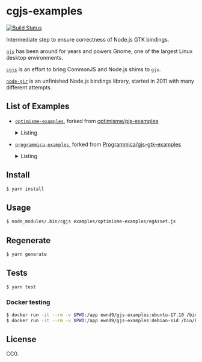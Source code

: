 # cgjs-examples

[![Build Status](https://travis-ci.org/ewnd9/cgjs-examples.svg?branch=master)](https://travis-ci.org/ewnd9/cgjs-examples)

Intermediate step to ensure correctness of Node.js GTK bindings.

[`gjs`](https://gitlab.gnome.org/GNOME/gjs) has been around for years and powers Gnome, one of the largest Linux desktop environments.

[`cgjs`](https://github.com/cgjs/cgjs) is an effort to bring CommonJS and Node.js shims to `gjs`.

[`node-gir`](https://github.com/Place1/node-gir) is an unfinished Node.js bindings library, started in 2011 with many different attempts.

## List of Examples

- [`optimisme-examples`](examples/optimisme-examples), forked from [optimisme/gjs-examples](https://github.com/optimisme/gjs-examples)

  <details><summary>Listing</summary>

    - [`egAsset.js`](examples/optimisme-examples/egAsset.js)

      <details><summary>Screenshot</summary>

        ![egAsset.js0](https://raw.github.com/optimisme/gjs-examples/master/captures/egAsset0.png)

      </details>

    - [`egBorderless.js`](examples/optimisme-examples/egBorderless.js)
    - [`egCairo.js`](examples/optimisme-examples/egCairo.js)

      <details><summary>Screenshot</summary>

        ![egCairo.js0](https://raw.github.com/optimisme/gjs-examples/master/captures/egCairo0.png)

      </details>

    - [`egClutter.js`](examples/optimisme-examples/egClutter.js)

      <details><summary>Screenshot</summary>

        ![egClutter.js0](https://raw.github.com/optimisme/gjs-examples/master/captures/egClutter0.png)

      </details>

    - [`egCss.js`](examples/optimisme-examples/egCss.js)

      <details><summary>Screenshot</summary>

        ![egCss.js0](https://raw.github.com/optimisme/gjs-examples/master/captures/egCss0.png)

      </details>

    - [`egDialog.js`](examples/optimisme-examples/egDialog.js)

      <details><summary>Screenshot</summary>

        ![egDialog.js0](https://raw.github.com/optimisme/gjs-examples/master/captures/egDialog0.png)
        ![egDialog.js1](https://raw.github.com/optimisme/gjs-examples/master/captures/egDialog1.png)
        ![egDialog.js2](https://raw.github.com/optimisme/gjs-examples/master/captures/egDialog2.png)

      </details>

    - [`egEvent.js`](examples/optimisme-examples/egEvent.js)

      <details><summary>Screenshot</summary>

        ![egEvent.js0](https://raw.github.com/optimisme/gjs-examples/master/captures/egEvent0.png)

      </details>

    - [`egHeader.js`](examples/optimisme-examples/egHeader.js)

      <details><summary>Screenshot</summary>

        ![egHeader.js0](https://raw.github.com/optimisme/gjs-examples/master/captures/egHeader0.png)

      </details>

    - [`egIcon.js`](examples/optimisme-examples/egIcon.js)

      <details><summary>Screenshot</summary>

        ![egIcon.js0](https://raw.github.com/optimisme/gjs-examples/master/captures/egIcon0.png)
        ![egIcon.js1](https://raw.github.com/optimisme/gjs-examples/master/captures/egIcon1.png)

      </details>

    - [`egInfo.js`](examples/optimisme-examples/egInfo.js)

      <details><summary>Screenshot</summary>

        ![egInfo.js0](https://raw.github.com/optimisme/gjs-examples/master/captures/egInfo0.png)

      </details>

    - [`egJSON.js`](examples/optimisme-examples/egJSON.js)

      <details><summary>Screenshot</summary>

        ![egJSON.js0](https://raw.github.com/optimisme/gjs-examples/master/captures/egJSON0.png)

      </details>

    - [`egJustify.js`](examples/optimisme-examples/egJustify.js)

      <details><summary>Screenshot</summary>

        ![egJustify.js0](https://raw.github.com/optimisme/gjs-examples/master/captures/egJustify0.png)

      </details>

    - [`egList.js`](examples/optimisme-examples/egList.js)

      <details><summary>Screenshot</summary>

        ![egList.js0](https://raw.github.com/optimisme/gjs-examples/master/captures/egList0.png)

      </details>

    - [`egOpen.js`](examples/optimisme-examples/egOpen.js)

      <details><summary>Screenshot</summary>

        ![egOpen.js0](https://raw.github.com/optimisme/gjs-examples/master/captures/egOpen0.png)
        ![egOpen.js1](https://raw.github.com/optimisme/gjs-examples/master/captures/egOpen1.png)

      </details>

    - [`egSearch.js`](examples/optimisme-examples/egSearch.js)

      <details><summary>Screenshot</summary>

        ![egSearch.js0](https://raw.github.com/optimisme/gjs-examples/master/captures/egSearch0.png)

      </details>

    - [`egSelect.js`](examples/optimisme-examples/egSelect.js)

      <details><summary>Screenshot</summary>

        ![egSelect.js0](https://raw.github.com/optimisme/gjs-examples/master/captures/egSelect0.png)
        ![egSelect.js1](https://raw.github.com/optimisme/gjs-examples/master/captures/egSelect1.png)

      </details>

    - [`egSpawn.js`](examples/optimisme-examples/egSpawn.js)

      <details><summary>Screenshot</summary>

        ![egSpawn.js0](https://raw.github.com/optimisme/gjs-examples/master/captures/egSpawn0.png)

      </details>

    - [`egTimers.js`](examples/optimisme-examples/egTimers.js)

      <details><summary>Screenshot</summary>

        ![egTimers.js0](https://raw.github.com/optimisme/gjs-examples/master/captures/egTimers0.png)

      </details>

    - [`egWebmsg.js`](examples/optimisme-examples/egWebmsg.js)

      <details><summary>Screenshot</summary>

        ![egWebmsg.js0](https://raw.github.com/optimisme/gjs-examples/master/captures/egWebmsg0.png)

      </details>

  </details>

- [`programmica-examples`](examples/programmica-examples), forked from [Programmica/gjs-gtk-examples](https://github.com/Programmica/gjs-gtk-examples)

  <details><summary>Listing</summary>

    - [`aboutdialog.js`](examples/programmica-examples/aboutdialog.js)
    - [`accellabel.js`](examples/programmica-examples/accellabel.js)
    - [`actionbar.js`](examples/programmica-examples/actionbar.js)
    - [`appchooserbutton.js`](examples/programmica-examples/appchooserbutton.js)
    - [`appchooserdialog.js`](examples/programmica-examples/appchooserdialog.js)
    - [`appchooserwidget.js`](examples/programmica-examples/appchooserwidget.js)
    - [`aspectframe.js`](examples/programmica-examples/aspectframe.js)
    - [`assistant.js`](examples/programmica-examples/assistant.js)
    - [`box.js`](examples/programmica-examples/box.js)
    - [`button.js`](examples/programmica-examples/button.js)
    - [`buttonbox.js`](examples/programmica-examples/buttonbox.js)
    - [`calendar.js`](examples/programmica-examples/calendar.js)
    - [`cellrendererspin.js`](examples/programmica-examples/cellrendererspin.js)
    - [`cellrenderertext.js`](examples/programmica-examples/cellrenderertext.js)
    - [`cellrenderertoggle.js`](examples/programmica-examples/cellrenderertoggle.js)
    - [`checkbutton.js`](examples/programmica-examples/checkbutton.js)
    - [`colorbutton.js`](examples/programmica-examples/colorbutton.js)
    - [`colorchooserdialog.js`](examples/programmica-examples/colorchooserdialog.js)
    - [`colorchooserwidget.js`](examples/programmica-examples/colorchooserwidget.js)
    - [`combobox.js`](examples/programmica-examples/combobox.js)
    - [`comboboxtext.js`](examples/programmica-examples/comboboxtext.js)
    - [`dialog.js`](examples/programmica-examples/dialog.js)
    - [`entry.js`](examples/programmica-examples/entry.js)
    - [`entrybuffer.js`](examples/programmica-examples/entrybuffer.js)
    - [`expander.js`](examples/programmica-examples/expander.js)
    - [`filechooserbutton.js`](examples/programmica-examples/filechooserbutton.js)
    - [`filechooserdialog.js`](examples/programmica-examples/filechooserdialog.js)
    - [`filechooserwidget.js`](examples/programmica-examples/filechooserwidget.js)
    - [`filefilter.js`](examples/programmica-examples/filefilter.js)
    - [`flowbox.js`](examples/programmica-examples/flowbox.js)
    - [`fontbutton.js`](examples/programmica-examples/fontbutton.js)
    - [`fontchooserdialog.js`](examples/programmica-examples/fontchooserdialog.js)
    - [`fontchooserwidget.js`](examples/programmica-examples/fontchooserwidget.js)
    - [`frame.js`](examples/programmica-examples/frame.js)
    - [`grid.js`](examples/programmica-examples/grid.js)
    - [`headerbar.js`](examples/programmica-examples/headerbar.js)
    - [`iconview.js`](examples/programmica-examples/iconview.js)
    - [`image.js`](examples/programmica-examples/image.js)
    - [`infobar.js`](examples/programmica-examples/infobar.js)
    - [`label.js`](examples/programmica-examples/label.js)
    - [`levelbar.js`](examples/programmica-examples/levelbar.js)
    - [`linkbutton.js`](examples/programmica-examples/linkbutton.js)
    - [`listbox.js`](examples/programmica-examples/listbox.js)
    - [`liststore.js`](examples/programmica-examples/liststore.js)
    - [`menubutton.js`](examples/programmica-examples/menubutton.js)
    - [`messagedialog.js`](examples/programmica-examples/messagedialog.js)
    - [`notebook.js`](examples/programmica-examples/notebook.js)
    - [`overlay.js`](examples/programmica-examples/overlay.js)
    - [`paned.js`](examples/programmica-examples/paned.js)
    - [`placessidebar.js`](examples/programmica-examples/placessidebar.js)
    - [`popover.js`](examples/programmica-examples/popover.js)
    - [`progressbar.js`](examples/programmica-examples/progressbar.js)
    - [`radiobutton.js`](examples/programmica-examples/radiobutton.js)
    - [`recentchooserdialog.js`](examples/programmica-examples/recentchooserdialog.js)
    - [`recentchoosermenu.js`](examples/programmica-examples/recentchoosermenu.js)
    - [`recentchooserwidget.js`](examples/programmica-examples/recentchooserwidget.js)
    - [`recentfilter.js`](examples/programmica-examples/recentfilter.js)
    - [`revealer.js`](examples/programmica-examples/revealer.js)
    - [`scale.js`](examples/programmica-examples/scale.js)
    - [`scalebutton.js`](examples/programmica-examples/scalebutton.js)
    - [`scrolledwindow.js`](examples/programmica-examples/scrolledwindow.js)
    - [`searchbar.js`](examples/programmica-examples/searchbar.js)
    - [`searchentry.js`](examples/programmica-examples/searchentry.js)
    - [`separator.js`](examples/programmica-examples/separator.js)
    - [`sizegroup.js`](examples/programmica-examples/sizegroup.js)
    - [`spinbutton.js`](examples/programmica-examples/spinbutton.js)
    - [`spinner.js`](examples/programmica-examples/spinner.js)
    - [`stack.js`](examples/programmica-examples/stack.js)
    - [`stacksidebar.js`](examples/programmica-examples/stacksidebar.js)
    - [`stackswitcher.js`](examples/programmica-examples/stackswitcher.js)
    - [`statusbar.js`](examples/programmica-examples/statusbar.js)
    - [`switch.js`](examples/programmica-examples/switch.js)
    - [`textview.js`](examples/programmica-examples/textview.js)
    - [`togglebutton.js`](examples/programmica-examples/togglebutton.js)
    - [`toolbar.js`](examples/programmica-examples/toolbar.js)
    - [`tooltip.js`](examples/programmica-examples/tooltip.js)
    - [`treemodelfilter.js`](examples/programmica-examples/treemodelfilter.js)
    - [`treemodelsort.js`](examples/programmica-examples/treemodelsort.js)
    - [`treestore.js`](examples/programmica-examples/treestore.js)
    - [`volumebutton.js`](examples/programmica-examples/volumebutton.js)
    - [`window.js`](examples/programmica-examples/window.js)
  </details>


## Install

```sh
$ yarn install
```

## Usage

```sh
$ node_modules/.bin/cgjs examples/optimisme-examples/egAsset.js
```

## Regenerate

```sh
$ yarn generate
```

## Tests

```sh
$ yarn test
```

### Docker testing

```sh
$ docker run -it --rm -v $PWD:/app ewnd9/gjs-examples:ubuntu-17.10 /bin/bash -c "gjs --version && yarn install && yarn test"
$ docker run -it --rm -v $PWD:/app ewnd9/gjs-examples:debian-sid /bin/bash -c "gjs --version && yarn install && yarn test"
```

## License

CC0.
